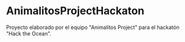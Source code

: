 # AnimalitosProjectHackaton
Proyecto elaborado por el equipo "Animalitos Project" para el hackatón "Hack the Ocean".

